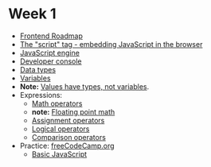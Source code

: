 # Week 1

 - <a href="https://roadmap.sh/frontend">Frontend Roadmap</a>
 - <a href="https://javascript.info/hello-world">The "script" tag - embedding JavaScript in the browser</a>
 - <a href="https://www.youtube.com/watch?v=BMKWdLX9w3M">JavaScript engine</a>
 - <a href="https://javascript.info/devtools">Developer console</a>
 - <a href="https://javascript.info/types">Data types</a> 
 - <a href="https://javascript.info/variables">Variables</a>
 - <strong>Note:</strong> <a href="https://github.com/getify/You-Dont-Know-JS/blob/1st-ed/types%20%26%20grammar/ch1.md#values-as-types">Values have types, not variables</a>.
 - Expressions:
    - <a href="https://javascript.info/operators#maths">Math operators</a>
    - <strong>note:</strong> <a href ="https://www.youtube.com/watch?v=PZRI1IfStY0">Floating point math</a>
    - <a href="https://javascript.info/operators#assignment">Assignment operators</a>
    - <a href="https://javascript.info/logical-operators">Logical operators</a>
    - <a href="https://javascript.info/comparison">Comparison operators</a>
 - Practice: <a href="https://www.freecodecamp.org/">freeCodeCamp.org</a>
   - <a href="https://www.freecodecamp.org/learn/javascript-algorithms-and-data-structures/#basic-javascript">Basic JavaScript<a/>